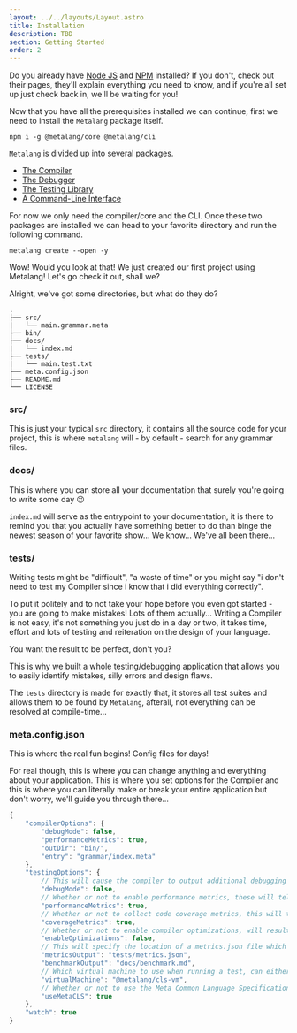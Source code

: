 ```yaml
---
layout: ../../layouts/Layout.astro
title: Installation
description: TBD
section: Getting Started
order: 2	
---
```


Do you already have [Node JS](https://nodejs.org/en/download/package-manager/) and [NPM]() installed? If you don't, check out their pages, they'll explain everything you need to know, and if you're all set up just check back in, we'll be waiting for you!

Now that you have all the prerequisites installed we can continue, first we need to install the `Metalang` package itself.
```
npm i -g @metalang/core @metalang/cli
```

`Metalang` is divided up into several packages.

- [The Compiler](compiler/index.md)
- [The Debugger](debugger/index.md)
- [The Testing Library](testing/index.md)
- [A Command-Line Interface](cli/index.md)

For now we only need the compiler/core and the CLI. Once these two packages are installed we can head to your favorite directory and run the following command.

```
metalang create --open -y
```

Wow! Would you look at that! We just created our first project using Metalang! Let's go check it out, shall we?

Alright, we've got some directories, but what do they do?

```
.
├── src/
|	└── main.grammar.meta
├── bin/
├── docs/
|	└── index.md
├── tests/
|	└── main.test.txt
├── meta.config.json
├── README.md
└── LICENSE
```

### src/
This is just your typical `src` directory, it contains all the source code for your project, this is where `metalang` will - by default - search for any grammar files.

### docs/
This is where you can store all your documentation that surely you're going to write some day 😉 

`index.md` will serve as the entrypoint to your documentation, it is there to remind you that you actually have something better to do than binge the newest season of your favorite show... We know... We've all been there...

### tests/
Writing tests might be "difficult", "a waste of time" or you might say "i don't need to test my Compiler since i know that i did everything correctly".

To put it politely and to not take your hope before you even got started - you are going to make mistakes!
Lots of them actually... Writing a Compiler is not easy, it's not something you just do in a day or two, it takes time, effort and lots of testing and reiteration on the design of your language.

You want the result to be perfect, don't you?

This is why we built a whole testing/debugging application that allows you to easily identify mistakes, silly errors and design flaws.

The `tests` directory is made for exactly that, it stores all test suites and allows them to be found by `Metalang`, afterall, not everything can be resolved at compile-time...

### meta.config.json
This is where the real fun begins! Config files for days!

For real though, this is where you can change anything and everything about your application. This is where you set options for the Compiler and this is where you can literally make or break your entire application but don't worry, we'll guide you through there...

```js
{
	"compilerOptions": {
		"debugMode": false,
		"performanceMetrics": true,
		"outDir": "bin/",
		"entry": "grammar/index.meta"
	},
	"testingOptions": {
		// This will cause the compiler to output additional debugging information which can be read and interpreted by a debugger.
		"debugMode": false,
		// Whether or not to enable performance metrics, these will tell you about the execution speed of your compiler.
		"performanceMetrics": true,
		// Whether or not to collect code coverage metrics, this will tell you how effective your tests are.
		"coverageMetrics": true,
		// Whether or not to enable compiler optimizations, will result in faster execution but unreadable code.
		"enableOptimizations": false,
		// This will specify the location of a metrics.json file which can be read by our testing application.
		"metricsOutput": "tests/metrics.json",
		"benchmarkOutput": "docs/benchmark.md",
		// Which virtual machine to use when running a test, can either be an NPM package or a URL to a script.
		"virtualMachine": "@metalang/cls-vm",
		// Whether or not to use the Meta Common Language Specification, if this is `false` the virtual machine must be supplied through a URL.
		"useMetaCLS": true
	},
	"watch": true
}
```